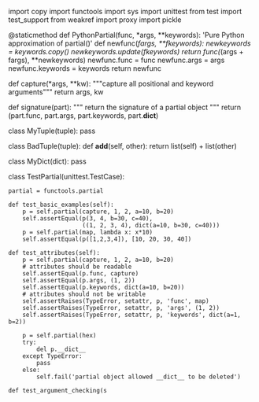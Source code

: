 import copy
import functools
import sys
import unittest
from test import test_support
from weakref import proxy
import pickle

@staticmethod
def PythonPartial(func, *args, **keywords):
    'Pure Python approximation of partial()'
    def newfunc(*fargs, **fkeywords):
        newkeywords = keywords.copy()
        newkeywords.update(fkeywords)
        return func(*(args + fargs), **newkeywords)
    newfunc.func = func
    newfunc.args = args
    newfunc.keywords = keywords
    return newfunc

def capture(*args, **kw):
    """capture all positional and keyword arguments"""
    return args, kw

def signature(part):
    """ return the signature of a partial object """
    return (part.func, part.args, part.keywords, part.__dict__)

class MyTuple(tuple):
    pass

class BadTuple(tuple):
    def __add__(self, other):
        return list(self) + list(other)

class MyDict(dict):
    pass

class TestPartial(unittest.TestCase):

    partial = functools.partial

    def test_basic_examples(self):
        p = self.partial(capture, 1, 2, a=10, b=20)
        self.assertEqual(p(3, 4, b=30, c=40),
                         ((1, 2, 3, 4), dict(a=10, b=30, c=40)))
        p = self.partial(map, lambda x: x*10)
        self.assertEqual(p([1,2,3,4]), [10, 20, 30, 40])

    def test_attributes(self):
        p = self.partial(capture, 1, 2, a=10, b=20)
        # attributes should be readable
        self.assertEqual(p.func, capture)
        self.assertEqual(p.args, (1, 2))
        self.assertEqual(p.keywords, dict(a=10, b=20))
        # attributes should not be writable
        self.assertRaises(TypeError, setattr, p, 'func', map)
        self.assertRaises(TypeError, setattr, p, 'args', (1, 2))
        self.assertRaises(TypeError, setattr, p, 'keywords', dict(a=1, b=2))

        p = self.partial(hex)
        try:
            del p.__dict__
        except TypeError:
            pass
        else:
            self.fail('partial object allowed __dict__ to be deleted')

    def test_argument_checking(s